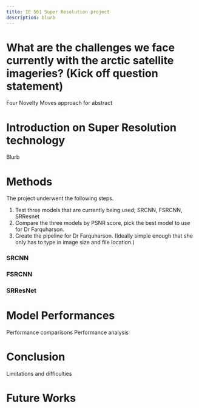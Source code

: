 ```yaml
---
title: IE 561 Super Resolution project 
description: blurb
--- 
```


# What are the challenges we face currently with the arctic satellite imageries? (Kick off question statement)

Four Novelty Moves approach for abstract


# Introduction on Super Resolution technology
Blurb


# Methods
The project underwent the following steps.
1. Test three models that are currently being used; SRCNN, FSRCNN, SRResnet
2. Compare the three models by PSNR score, pick the best model to use for Dr Farquharson.
3. Create the pipeline for Dr Farquharson. (Ideally simple enough that she only has to type in image size and file location.)
### SRCNN
### FSRCNN
### SRResNet


# Model Performances

Performance comparisons
Performance analysis

# Conclusion

Limitations and difficulties


# Future Works
